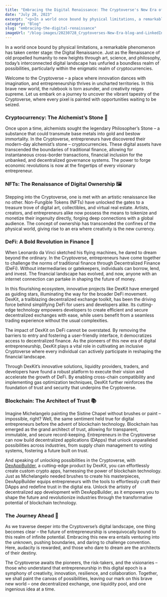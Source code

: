 ```yaml
---
title: "Embracing the Digital Renaissance: The Cryptoverse's New Era of Entrepreneurship"
date: "July 28, 2023"
excerpt: "<p>In a world once bound by physical limitations, a remarkable phenomenon has taken center stage: the Digital Renaissance. Just as the Renaissance of old propelled&hellip;</p> "
category: "Blog"
slug: "embracing-the-digital-renaissance"
imageUrl: "/blog-images/20230728_Cryptoverses-New-Era-blog-and-LinkedIn.png"
---
```


In a world once bound by physical limitations, a remarkable phenomenon has taken center stage: the Digital Renaissance. Just as the Renaissance of old propelled humanity to new heights through art, science, and philosophy, today’s interconnected digital landscape has unfurled a boundless realm of possibilities, particularly within the enigmatic realm of cryptocurrencies.

Welcome to the Cryptoverse – a place where innovation dances with imagination, and entrepreneurship thrives in uncharted territories. In this brave new world, the rulebook is torn asunder, and creativity reigns supreme. Let us embark on a journey to uncover the vibrant tapestry of the Cryptoverse, where every pixel is painted with opportunities waiting to be seized.

### Cryptocurrency: The Alchemist’s Stone 💎

Once upon a time, alchemists sought the legendary Philosopher’s Stone – a substance that could transmute base metals into gold and bestow immortality. In the Cryptoverse, entrepreneurs have discovered their modern-day alchemist’s stone – cryptocurrencies. These digital assets have transcended the boundaries of traditional finance, allowing for instantaneous cross-border transactions, financial inclusion for the unbanked, and decentralized governance systems. The power to forge economic revolutions is now at the fingertips of every visionary entrepreneur.

### NFTs: The Renaissance of Digital Ownership 🖼️

Stepping into the Cryptoverse, one is met with an artistic renaissance like no other. Non-Fungible Tokens (NFTs) have unlocked the gates to a treasure trove of digital art, collectibles, and virtual real estate. Artists, creators, and entrepreneurs alike now possess the means to tokenize and monetize their ingenuity directly, forging deep connections with a global audience. The concept of ownership has transcended the confines of the physical world, giving rise to an era where creativity is the new currency.

### DeFi: A Bold Revolution in Finance 🏦

When Leonardo da Vinci sketched his flying machines, he dared to dream beyond the ordinary. In the Cryptoverse, entrepreneurs have come together to challenge the norms of traditional finance through Decentralized Finance (DeFi). Without intermediaries or gatekeepers, individuals can borrow, lend, and invest. The financial landscape has evolved, and now, anyone with an internet connection can partake in shaping the future of money.

In this flourishing ecosystem, innovative projects like DexKit have emerged as guiding stars, illuminating the way for the broader DeFi movement. DexKit, a trailblazing decentralized exchange toolkit, has been the driving force behind simplifying DeFi for users and developers alike. Its cutting-edge technology empowers developers to create efficient and secure decentralized exchanges with ease, while users benefit from a seamless trading experience without the usual complexities.

The impact of DexKit on DeFi cannot be overstated. By removing the barriers to entry and fostering a user-friendly interface, it democratizes access to decentralized finance. As the pioneers of this new era of digital entrepreneurship, DexKit plays a vital role in cultivating an inclusive Cryptoverse where every individual can actively participate in reshaping the financial landscape.

Through DexKit’s innovative solutions, liquidity providers, traders, and developers have found a robust platform to execute their vision and accelerate the growth of DeFi. By enabling cross-chain compatibility and implementing gas optimization techniques, DexKit further reinforces the foundation of trust and security that underpins the Cryptoverse.

### Blockchain: The Architect of Trust 📚

Imagine Michelangelo painting the Sistine Chapel without brushes or paint – impossible, right? Well, the same sentiment held true for digital entrepreneurs before the advent of blockchain technology. Blockchain has emerged as the grand architect of trust, allowing for transparent, immutable, and secure record-keeping. Entrepreneurs in the Cryptoverse can now build decentralized applications (DApps) that unlock unparalleled possibilities across industries, from supply chain management to voting systems, fostering a future built on trust.

And speaking of unlocking possibilities in the Cryptoverse, with [DexAppBuilder](https://dexappbuilder.dexkit.com), a cutting-edge product by DexKit, you can effortlessly create custom crypto apps, harnessing the power of blockchain technology. Just as Michelangelo needed brushes to create his masterpieces, DexAppBuilder equips entrepreneurs with the tools to effortlessly craft their DApps and redefine trust in the digital era. Unlock the artistry of decentralized app development with DexAppBuilder, as it empowers you to shape the future and revolutionize industries through the transformative potential of blockchain technology.

### The Journey Ahead 👊

As we traverse deeper into the Cryptoverse’s digital landscape, one thing becomes clear – the future of entrepreneurship is unequivocally bound to this realm of infinite potential. Embracing this new era entails venturing into the unknown, pushing boundaries, and daring to challenge convention. Here, audacity is rewarded, and those who dare to dream are the architects of their destiny.

The Cryptoverse awaits the pioneers, the risk-takers, and the visionaries – those who understand that entrepreneurship in this digital epoch is a symphony of creativity, innovation, resilience, and collaboration. Together, we shall paint the canvas of possibilities, leaving our mark on this brave new world – one decentralized exchange, one liquidity pool, and one ingenious idea at a time.
